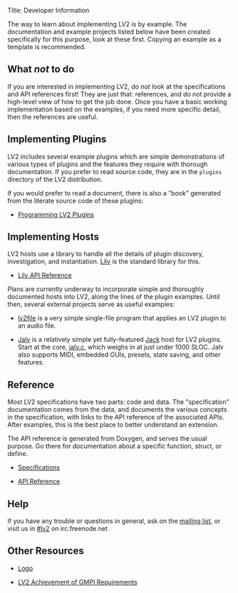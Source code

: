 Title: Developer Information

The way to learn about implementing LV2 is by example.  The documentation and
example projects listed below have been created specifically for this purpose,
look at these first.  Copying an example as a template is recommended.


## What *not* to do 

If you are interested in implementing LV2, do *not* look at the specifications
and API references first!  They are just that: references, and do not provide a
high-level view of how to get the job done.  Once you have a basic working
implementation based on the examples, if you need more specific detail, then
the references are useful.


## Implementing Plugins

LV2 includes several example plugins which are simple demonstrations of various
types of plugins and the features they require with thorough documentation.  If
you prefer to read source code, they are in the `plugins` directory of the LV2
distribution.

If you would prefer to read a document, there is also a "book" generated from
the literate source code of these plugins:

* [Programming LV2 Plugins](http://lv2plug.in/book)


## Implementing Hosts

LV2 hosts use a library to handle all the details of plugin discovery,
investigation, and instantiation.  [Lilv](http://drobilla.net/software/lilv) is
the standard library for this.

* [Lilv API Reference](http://drobilla.net/docs/lilv/)

Plans are currently underway to incorporate simple and thoroughly documented hosts into LV2, along the lines of the plugin
examples.  Until then, several external projects serve as useful examples:

* [lv2file](https://github.com/jeremysalwen/lv2file) is a very simple
  single-file program that applies an LV2 plugin to an audio file.

* [Jalv](http://drobilla.net/software/jalv) is a relatively simple yet
  fully-featured [Jack](http://jackaudio.org) host for LV2 plugins.  Start at
  the core, [jalv.c](http://dev.drobilla.net/browser/trunk/jalv/src/jalv.c),
  which weighs in at just under 1000 SLOC.  Jalv also supports MIDI, embedded
  GUIs, presets, state saving, and other features.


## Reference

Most LV2 specifications have two parts: code and data.  The "specification"
documentation comes from the data, and documents the various concepts in the
specification, with links to the API reference of the associated APIs.  After
examples, this is the best place to better understand an extension.

The API reference is generated from Doxygen, and serves the usual purpose.  Go
there for documentation about a specific function, struct, or define.

* [Specifications](http://lv2plug.in/ns)

* [API Reference](http://lv2plug.in/doc/html)


## Help

If you have any trouble or questions in general, ask on the
[mailing list](http://lists.lv2plug.in/listinfo.cgi/devel-lv2plug.in), or visit
us in [#lv2](http://webchat.freenode.net/?channels=lv2) on irc.freenode.net


## Other Resources

* [Logo](http://lv2plug.in/logo)

* [LV2 Achievement of GMPI Requirements](http://lv2plug.in/gmpi.html)
